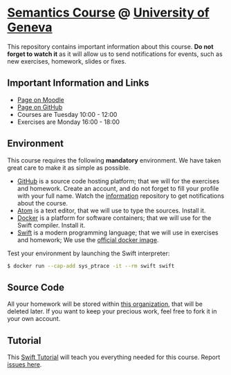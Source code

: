 # [Semantics Course](http://wadme.unige.ch:3149/pls/opprg/w_det_cours.debut?p_code_cours=12X008&p_plan_is=0&p_langue=1&p_frame=N&p_mode=PGC&p_annee=2016&p_suffixe=&p_grtri=) @ [University of Geneva](http://www.unige.ch)

This repository contains important information about this course.
**Do not forget to watch it** as it will allow us to send notifications for events,
such as new exercises, homework, slides or fixes.

## Important Information and Links

* [Page on Moodle](https://moodle.unige.ch/course/view.php?id=182)
* [Page on GitHub](https://github.com/unige-semantics-2017/information)
* Courses are Tuesday 10:00 - 12:00
* Exercises are Monday 16:00 - 18:00

## Environment

This course requires the following **mandatory** environment.
We have taken great care to make it as simple as possible.

* [GitHub](https://github.com) is a source code hosting platform;
  that we will for the exercises and homework.
  Create an account, and do not forget to fill your profile with your full name.
  Watch the [information](https://github.com/unige-semantics-2017/information)
  repository to get notifications about the course.
* [Atom](https://atom.io) is a text editor,
  that we will use to type the sources.
  Install it.
* [Docker](https://www.docker.com) is a platform for software containers;
  that we will use for the Swift compiler.
  Install it.
* [Swift](https://developer.apple.com/swift/) is a modern programming language;
  that we will use in exercises and homework;
  We use the [official docker image](https://hub.docker.com/_/swift/).

Test your environment by launching the Swift interpreter:

```sh
$ docker run --cap-add sys_ptrace -it --rm swift swift
```

## Source Code

All your homework will be stored within [this organization](https://github.com/unige-semantics-2017),
that will be deleted later.
If you want to keep your precious work, feel free to fork it in your own account.

## Tutorial

This [Swift Tutorial](https://kyouko-taiga.github.io/swift-thoughts/tutorial/)
will teach you everything needed for this course.
Report [issues here](https://github.com/kyouko-taiga/swift-thoughts/issues).
